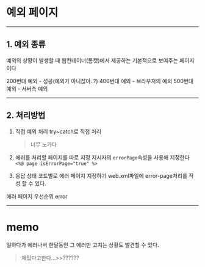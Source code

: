 # 예외 페이지

---

## 1. 예외 종류

예외의 상황이 발생할 때 웹컨테이너(톰캣)에서 제공하는 기본적으로 보여주는 페이지이다

200번대 예외 - 성공(예외가 아니잖아..?)
400번대 예외 - 브라우저의 예외
500번대 예외 - 서버측 예외

---

## 2. 처리방법

1. 직접 예외 처리
   try~catch로 직접 처리

   > 너무 노가다

2. 에러를 처리할 페이지를 따로 지정
   지시자의 `errorPage`속성을 사용해 지정한다
   `<%@ page isErrorPage="true" %>`

3. 응답 상태 코드별로 에러 페이지 지정하기
   web.xml파일에 error-page처리를 작성 할 수 있다.

에러 페이지 우선순위
error

---

# memo

일하다가 에러나서 한달동안 그 에러만 고치는 상황도 발견할 수 있다.

> 재밌다고한다...>>??????
